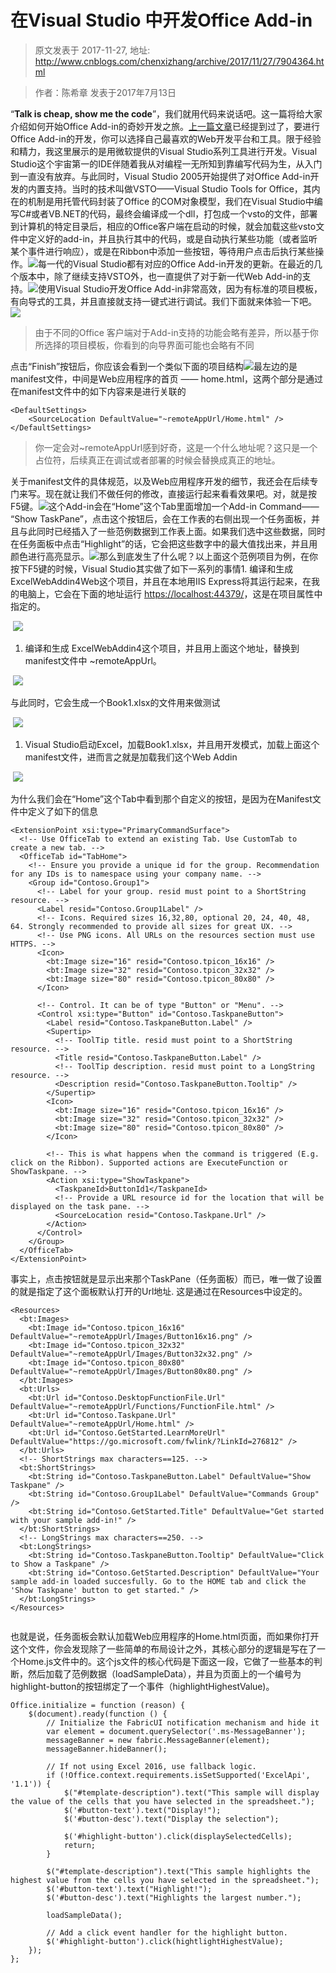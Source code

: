 # 在Visual Studio 中开发Office Add-in 
> 原文发表于 2017-11-27, 地址: http://www.cnblogs.com/chenxizhang/archive/2017/11/27/7904364.html 



> 作者：陈希章 发表于2017年7月13日
> 
> 

“**Talk is cheap, show me the code**”，我们就用代码来说话吧。这一篇将给大家介绍如何开始Office Add-in的奇妙开发之旅。[上一篇文章](https://github.com/chenxizhang/office365dev/blob/master/docs/officeaddins.md)已经提到过了，要进行Office Add-in的开发，你可以选择自己最喜欢的Web开发平台和工具。限于经验和精力，我这里展示的是用微软提供的Visual Studio系列工具进行开发。Visual Studio这个宇宙第一的IDE伴随着我从对编程一无所知到靠编写代码为生，从入门到一直没有放弃。与此同时，Visual Studio 2005开始提供了对Office Add-in开发的内置支持。当时的技术叫做VSTO——Visual Studio Tools for Office，其内在的机制是用托管代码封装了Office 的COM对象模型，我们在Visual Studio中编写C#或者VB.NET的代码，最终会编译成一个dll，打包成一个vsto的文件，部署到计算机的特定目录后，相应的Office客户端在启动的时候，就会加载这些vsto文件中定义好的add-in，并且执行其中的代码，或是自动执行某些功能（或者监听某个事件进行响应），或是在Ribbon中添加一些按钮，等待用户点击后执行某些操作。[![](https://github.com/chenxizhang/office365dev/raw/master/docs/images/vsofficeaddin1.png)](https://github.com/chenxizhang/office365dev/blob/master/docs/images/vsofficeaddin1.png)每一代的Visual Studio都有对应的Office Add-in开发的更新。在最近的几个版本中，除了继续支持VSTO外，也一直提供了对于新一代Web Add-in的支持。[![](https://github.com/chenxizhang/office365dev/raw/master/docs/images/vsofficeaddin2.png)](https://github.com/chenxizhang/office365dev/blob/master/docs/images/vsofficeaddin2.png)使用Visual Studio开发Office Add-in非常高效，因为有标准的项目模板，有向导式的工具，并且直接就支持一键式进行调试。我们下面就来体验一下吧。[![](https://github.com/chenxizhang/office365dev/raw/master/docs/images/vsaddinwizard1.png)](https://github.com/chenxizhang/office365dev/blob/master/docs/images/vsaddinwizard1.png)
> 由于不同的Office 客户端对于Add-in支持的功能会略有差异，所以基于你所选择的项目模板，你看到的向导界面可能也会略有不同
> 
> 

点击“Finish”按钮后，你应该会看到一个类似下面的项目结构[![](https://github.com/chenxizhang/office365dev/raw/master/docs/images/vsofficeaddinproject.png)](https://github.com/chenxizhang/office365dev/blob/master/docs/images/vsofficeaddinproject.png)最左边的是manifest文件，中间是Web应用程序的首页 —— home.html，这两个部分是通过在manifest文件中的如下内容来是进行关联的
```
<DefaultSettings>
    <SourceLocation DefaultValue="~remoteAppUrl/Home.html" />
</DefaultSettings>

```

> 你一定会对~remoteAppUrl感到好奇，这是一个什么地址呢？这只是一个占位符，后续真正在调试或者部署的时候会替换成真正的地址。
> 
> 

关于manifest文件的具体规范，以及Web应用程序开发的细节，我还会在后续专门来写。现在就让我们不做任何的修改，直接运行起来看看效果吧。对，就是按F5键。[![](https://github.com/chenxizhang/office365dev/raw/master/docs/images/exceladdinsample1.png)](https://github.com/chenxizhang/office365dev/blob/master/docs/images/exceladdinsample1.png)这个Add-in会在“Home”这个Tab里面增加一个Add-in Command—— “Show TaskPane”，点击这个按钮后，会在工作表的右侧出现一个任务面板，并且与此同时已经插入了一些范例数据到工作表上面。如果我们选中这些数据，同时在任务面板中点击“Highlight”的话，它会把这些数字中的最大值找出来，并且用颜色进行高亮显示。[![](https://github.com/chenxizhang/office365dev/raw/master/docs/images/exceladdinsample2.png)](https://github.com/chenxizhang/office365dev/blob/master/docs/images/exceladdinsample2.png)那么到底发生了什么呢？以上面这个范例项目为例，在你按下F5键的时候，Visual Studio其实做了如下一系列的事情1. 编译和生成 ExcelWebAddin4Web这个项目，并且在本地用IIS Express将其运行起来，在我的电脑上，它会在下面的地址运行 <https://localhost:44379/>，这是在项目属性中指定的。

 [![](https://github.com/chenxizhang/office365dev/raw/master/docs/images/exceladdin4prop.PNG)](https://github.com/chenxizhang/office365dev/blob/master/docs/images/exceladdin4prop.PNG)

1. 编译和生成 ExcelWebAddin4这个项目，并且用上面这个地址，替换到manifest文件中 ~remoteAppUrl。

 [![](https://github.com/chenxizhang/office365dev/raw/master/docs/images/exceladdin4manifest.PNG)](https://github.com/chenxizhang/office365dev/blob/master/docs/images/exceladdin4manifest.PNG)

与此同时，它会生成一个Book1.xlsx的文件用来做测试

 [![](https://github.com/chenxizhang/office365dev/raw/master/docs/images/exceladdin4debug.PNG)](https://github.com/chenxizhang/office365dev/blob/master/docs/images/exceladdin4debug.PNG)

1. Visual Studio启动Excel，加载Book1.xlsx，并且用开发模式，加载上面这个manifest文件，进而言之就是加载我们这个Web Addin

 [![](https://github.com/chenxizhang/office365dev/raw/master/docs/images/excelwebaddindebugmode.png)](https://github.com/chenxizhang/office365dev/blob/master/docs/images/excelwebaddindebugmode.png)

为什么我们会在“Home”这个Tab中看到那个自定义的按钮，是因为在Manifest文件中定义了如下的信息
```
<ExtensionPoint xsi:type="PrimaryCommandSurface">
  <!-- Use OfficeTab to extend an existing Tab. Use CustomTab to create a new tab. -->
  <OfficeTab id="TabHome">
    <!-- Ensure you provide a unique id for the group. Recommendation for any IDs is to namespace using your company name. -->
    <Group id="Contoso.Group1">
      <!-- Label for your group. resid must point to a ShortString resource. -->
      <Label resid="Contoso.Group1Label" />
      <!-- Icons. Required sizes 16,32,80, optional 20, 24, 40, 48, 64. Strongly recommended to provide all sizes for great UX. -->
      <!-- Use PNG icons. All URLs on the resources section must use HTTPS. -->
      <Icon>
        <bt:Image size="16" resid="Contoso.tpicon_16x16" />
        <bt:Image size="32" resid="Contoso.tpicon_32x32" />
        <bt:Image size="80" resid="Contoso.tpicon_80x80" />
      </Icon>

      <!-- Control. It can be of type "Button" or "Menu". -->
      <Control xsi:type="Button" id="Contoso.TaskpaneButton">
        <Label resid="Contoso.TaskpaneButton.Label" />
        <Supertip>
          <!-- ToolTip title. resid must point to a ShortString resource. -->
          <Title resid="Contoso.TaskpaneButton.Label" />
          <!-- ToolTip description. resid must point to a LongString resource. -->
          <Description resid="Contoso.TaskpaneButton.Tooltip" />
        </Supertip>
        <Icon>
          <bt:Image size="16" resid="Contoso.tpicon_16x16" />
          <bt:Image size="32" resid="Contoso.tpicon_32x32" />
          <bt:Image size="80" resid="Contoso.tpicon_80x80" />
        </Icon>

        <!-- This is what happens when the command is triggered (E.g. click on the Ribbon). Supported actions are ExecuteFunction or ShowTaskpane. -->
        <Action xsi:type="ShowTaskpane">
          <TaskpaneId>ButtonId1</TaskpaneId>
          <!-- Provide a URL resource id for the location that will be displayed on the task pane. -->
          <SourceLocation resid="Contoso.Taskpane.Url" />
        </Action>
      </Control>
    </Group>
  </OfficeTab>
</ExtensionPoint>

```
事实上，点击按钮就是显示出来那个TaskPane（任务面板）而已，唯一做了设置的就是指定了这个面板默认打开的Url地址. 这是通过在Resources中设定的。
```
<Resources>
  <bt:Images>
    <bt:Image id="Contoso.tpicon_16x16" DefaultValue="~remoteAppUrl/Images/Button16x16.png" />
    <bt:Image id="Contoso.tpicon_32x32" DefaultValue="~remoteAppUrl/Images/Button32x32.png" />
    <bt:Image id="Contoso.tpicon_80x80" DefaultValue="~remoteAppUrl/Images/Button80x80.png" />
  </bt:Images>
  <bt:Urls>
    <bt:Url id="Contoso.DesktopFunctionFile.Url" DefaultValue="~remoteAppUrl/Functions/FunctionFile.html" />
    <bt:Url id="Contoso.Taskpane.Url" DefaultValue="~remoteAppUrl/Home.html" />
    <bt:Url id="Contoso.GetStarted.LearnMoreUrl" DefaultValue="https://go.microsoft.com/fwlink/?LinkId=276812" />
  </bt:Urls>
  <!-- ShortStrings max characters==125. -->
  <bt:ShortStrings>
    <bt:String id="Contoso.TaskpaneButton.Label" DefaultValue="Show Taskpane" />
    <bt:String id="Contoso.Group1Label" DefaultValue="Commands Group" />
    <bt:String id="Contoso.GetStarted.Title" DefaultValue="Get started with your sample add-in!" />
  </bt:ShortStrings>
  <!-- LongStrings max characters==250. -->
  <bt:LongStrings>
    <bt:String id="Contoso.TaskpaneButton.Tooltip" DefaultValue="Click to Show a Taskpane" />
    <bt:String id="Contoso.GetStarted.Description" DefaultValue="Your sample add-in loaded succesfully. Go to the HOME tab and click the 'Show Taskpane' button to get started." />
  </bt:LongStrings>
</Resources>


```
也就是说，任务面板会默认加载Web应用程序的Home.html页面，而如果你打开这个文件，你会发现除了一些简单的布局设计之外，其核心部分的逻辑是写在了一个Home.js文件中的。这个js文件的核心代码是下面这一段，它做了一些基本的判断，然后加载了范例数据（loadSampleData），并且为页面上的一个编号为highlight-button的按钮绑定了一个事件（highlightHighestValue)。
```
Office.initialize = function (reason) {
    $(document).ready(function () {
        // Initialize the FabricUI notification mechanism and hide it
        var element = document.querySelector('.ms-MessageBanner');
        messageBanner = new fabric.MessageBanner(element);
        messageBanner.hideBanner();
            
        // If not using Excel 2016, use fallback logic.
        if (!Office.context.requirements.isSetSupported('ExcelApi', '1.1')) {
            $("#template-description").text("This sample will display the value of the cells that you have selected in the spreadsheet.");
            $('#button-text').text("Display!");
            $('#button-desc').text("Display the selection");

            $('#highlight-button').click(displaySelectedCells);
            return;
        }

        $("#template-description").text("This sample highlights the highest value from the cells you have selected in the spreadsheet.");
        $('#button-text').text("Highlight!");
        $('#button-desc').text("Highlights the largest number.");
                
        loadSampleData();

        // Add a click event handler for the highlight button.
        $('#highlight-button').click(hightlightHighestValue);
    });
};

```








































